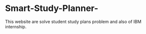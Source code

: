 # Smart-Study-Planner-
This website are solve student study plans problem and also of IBM internship.

